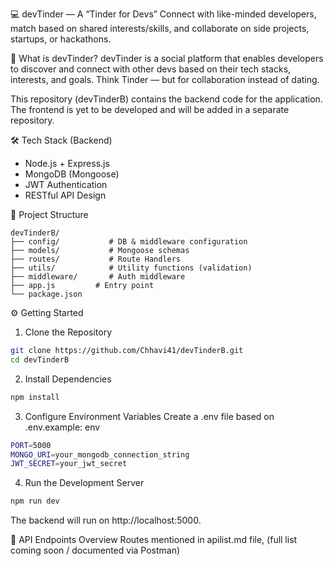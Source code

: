 💻 devTinder — A “Tinder for Devs”
Connect with like-minded developers, match based on shared interests/skills, and collaborate on side projects, startups, or hackathons.

🧠 What is devTinder?
devTinder is a social platform that enables developers to discover and connect with other devs based on their tech stacks, interests, and goals. Think Tinder — but for collaboration instead of dating.

This repository (devTinderB) contains the backend code for the application. The frontend is yet to be developed and will be added in a separate repository.

🛠 Tech Stack (Backend)
- Node.js + Express.js
- MongoDB (Mongoose)
- JWT Authentication
- RESTful API Design


📂 Project Structure
```
devTinderB/
├── config/           # DB & middleware configuration
├── models/           # Mongoose schemas
├── routes/           # Route Handlers
├── utils/            # Utility functions (validation)
├── middleware/       # Auth middleware
├── app.js         # Entry point
└── package.json
```

⚙️ Getting Started
1. Clone the Repository
```bash
git clone https://github.com/Chhavi41/devTinderB.git
cd devTinderB
```

2. Install Dependencies
```bash
npm install
```

3. Configure Environment Variables
Create a .env file based on .env.example:
env
```bash
PORT=5000
MONGO_URI=your_mongodb_connection_string
JWT_SECRET=your_jwt_secret
```
4. Run the Development Server
```bash
npm run dev
```
The backend will run on http://localhost:5000.

🧪 API Endpoints Overview
Routes mentioned in apilist.md file, (full list coming soon / documented via Postman)
